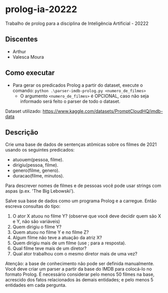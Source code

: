 # prolog-ia-20222

Trabalho de prolog para a disciplina de Inteligência Artificial - 20222

## Discentes

- Arthur 
- Valesca Moura

## Como executar

- Para gerar os predicados Prolog a partir do dataset, execute o comando: ```python .\parser-imdb-prolog.py <numero_de_filmes>```
    - O argumento ```<numero_de_filmes>``` é OPCIONAL, caso não seja informado será feito o parser de todo o dataset.

Dataset utilizado: https://www.kaggle.com/datasets/PromptCloudHQ/imdb-data

## Descrição

Crie uma base de dados de sentenças atômicas sobre os filmes de 2021 usando os seguintes predicados:
- atuouem(pessoa, filme).
- dirigiu(pessoa, filme).
- genero(filme, genero).
- duracao(filme, minutos).

Para descrever nomes de filmes e de pessoas você pode usar strings com aspas (p.ex. 'The Big Lebowski').

Salve sua base de dados como um programa Prolog e a carregue. Então escreva consultas do tipo:
1.  O ator X atuou no filme Y? (observe que você deve decidir quem são X e Y, não são variáveis)
2. Quem dirigiu o filme Y?
3. Quem atuou no filme Y e no filme Z?
4. Algum filme não teve a atuação da atriz X?
5. Quem dirigiu mais de um filme (use ; para a resposta).
6. Qual filme teve mais de um diretor?
7. Qual ator trabalhou com o mesmo diretor mais de uma vez?

Atenção: a base de conhecimento não pode ser definida manualmente. Você deve criar um parser a partir da base do IMDB para colocá-lo no formato Prolog.
É necessário considerar pelo menos 50 filmes na base, acrescido dos fatos relacionados às demais entidades; e pelo menos 5 entidades em cada pergunta.
